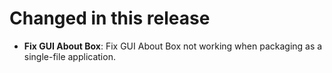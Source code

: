 # Changed in this release

* **Fix GUI About Box**: Fix GUI About Box not working when packaging as a single-file application.